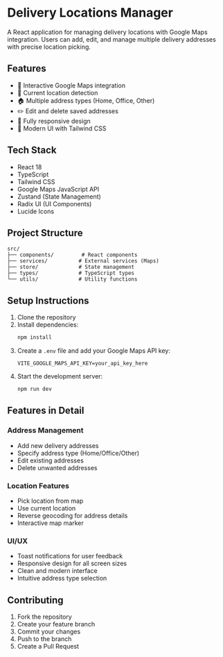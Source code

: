 # Delivery Locations Manager

A React application for managing delivery locations with Google Maps integration. Users can add, edit, and manage multiple delivery addresses with precise location picking.

## Features

- 📍 Interactive Google Maps integration
- 📱 Current location detection
- 🏠 Multiple address types (Home, Office, Other)
- ✏️ Edit and delete saved addresses
- 📱 Fully responsive design
- 🎨 Modern UI with Tailwind CSS

## Tech Stack

- React 18
- TypeScript
- Tailwind CSS
- Google Maps JavaScript API
- Zustand (State Management)
- Radix UI (UI Components)
- Lucide Icons

## Project Structure

```
src/
├── components/         # React components
├── services/          # External services (Maps)
├── store/             # State management
├── types/             # TypeScript types
└── utils/             # Utility functions
```

## Setup Instructions

1. Clone the repository
2. Install dependencies:
   ```bash
   npm install
   ```
3. Create a `.env` file and add your Google Maps API key:
   ```
   VITE_GOOGLE_MAPS_API_KEY=your_api_key_here
   ```
4. Start the development server:
   ```bash
   npm run dev
   ```

## Features in Detail

### Address Management
- Add new delivery addresses
- Specify address type (Home/Office/Other)
- Edit existing addresses
- Delete unwanted addresses

### Location Features
- Pick location from map
- Use current location
- Reverse geocoding for address details
- Interactive map marker

### UI/UX
- Toast notifications for user feedback
- Responsive design for all screen sizes
- Clean and modern interface
- Intuitive address type selection

## Contributing

1. Fork the repository
2. Create your feature branch
3. Commit your changes
4. Push to the branch
5. Create a Pull Request
